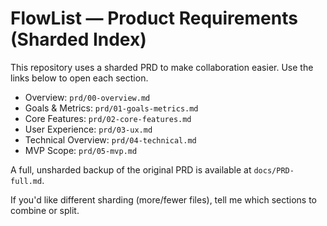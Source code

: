 # FlowList — Product Requirements (Sharded Index)

This repository uses a sharded PRD to make collaboration easier. Use the links below to open each section.

- Overview: `prd/00-overview.md`
- Goals & Metrics: `prd/01-goals-metrics.md`
- Core Features: `prd/02-core-features.md`
- User Experience: `prd/03-ux.md`
- Technical Overview: `prd/04-technical.md`
- MVP Scope: `prd/05-mvp.md`

A full, unsharded backup of the original PRD is available at `docs/PRD-full.md`.

If you'd like different sharding (more/fewer files), tell me which sections to combine or split.